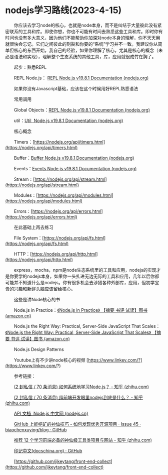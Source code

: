# nodejs学习路线(2023-4-15)

　　你应该去学习node的核心，也就是node本身，而不是纠结于大量彼此没有紧密联系的工具和库。即使你想，你也不可能有时间去熟悉这些工具和库。即时你有时间也没有多大意义，因为他们不能帮助你加深对node本身的理解，你不天天用就很快会忘记。它们之间彼此的割裂和你要的“系统”学习并不一致。我建议你从简单但核心的东西开始，我自己的经验，如果你理解了核心，尤其是核心的概念（未必是语法和实现），理解整个生态系统的其他工具，库，应用就很成竹在胸了。

　　起步：熟悉REPL

　　REPL Node.js： [REPL ](https://nodejs.org/api/repl.html)​[ Node.js v19.8.1 Documentation (nodejs.org)](https://nodejs.org/api/repl.html)

　　如果你没有Javascript基础，应该在这个时候用好REPL熟悉语法

　　常用调用

　　Global Objects：[REPL ](https://nodejs.org/api/repl.html)​[ Node.js v19.8.1 Documentation (nodejs.org)](https://nodejs.org/api/repl.html)

　　util：[Util ](https://nodejs.org/api/util.html)​[ Node.js v19.8.1 Documentation (nodejs.org)](https://nodejs.org/api/util.html)

　　核心概念

　　Timers：[https://nodejs.org/api/timers.html](https://nodejs.org/api/timers.html)

　　Buffer：[Buffer ](https://nodejs.org/api/buffer.html)​[ Node.js v19.8.1 Documentation (nodejs.org)](https://nodejs.org/api/buffer.html)

　　Events：[Events ](https://nodejs.org/api/events.html)​[ Node.js v19.8.1 Documentation (nodejs.org)](https://nodejs.org/api/events.html)

　　Stream：[https://nodejs.org/api/stream.html](https://nodejs.org/api/stream.html)

　　Modules：[https://nodejs.org/api/modules.html](https://nodejs.org/api/modules.html)

　　Errors：[https://nodejs.org/api/errors.html](https://nodejs.org/api/errors.html)

　　在此基础上再去练习

　　File System：[https://nodejs.org/api/fs.html](https://nodejs.org/api/fs.html)

　　HTTP：[https://nodejs.org/api/http.html](https://nodejs.org/api/http.html)

　　express，mocha，npm是node生态系统里的工具和应用，nodejs的实现才是你要学的nodejs本身，如果你一头扎进无边无际的工具和应用，几年以后你都可能并不知道什么是nodejs。你有很多机会去涉猎各种外部库，应用，但初学宝贵的兴趣和新鲜头脑应该留给核心。

　　这些是讲Node核心的书

　　Node.js in Practice：[《Node.js in Practice》 【摘要 书评 试读】图书 (amazon.cn)](https://www.amazon.cn/gp/product/1617290939/ref=as_li_ss_tl?ie=UTF8&camp=536&creative=3132&creativeASIN=1617290939&linkCode=as2&tag=flamingtop-23)

　　Node.js the Right Way: Practical, Server-Side JavaScript That Scales：[《Node.js the Right Way: Practical, Server-Side JavaScript That Scales》 【摘要 书评 试读】图书 (amazon.cn)](https://www.amazon.cn/gp/product/1937785734/ref=as_li_ss_tl?ie=UTF8&camp=536&creative=3132&creativeASIN=1937785734&linkCode=as2&tag=flamingtop-23)

　　Node.js Design Patterns

　　Youtube上有不少讲node核心的视频 [https://www.linkev.com/?](https://www.linkev.com/?)

　　参考链接：

　　[(2 封私信 / 70 条消息) 如何系统地学习Node.js？ - 知乎 (zhihu.com)](https://www.zhihu.com/question/21567720)

　　[(2 封私信 / 70 条消息) 纯前端开发眼里nodejs到底是什么？ - 知乎 (zhihu.com)](https://www.zhihu.com/question/279322623)

　　[API 文档 ](https://nodejs.cn/api-v16/)​[ Node.js 中文网 (nodejs.cn)](https://nodejs.cn/api-v16/)

　　[GitHub 上能挖矿的神仙技巧 - 如何发现优秀开源项目 · Issue ](https://github.com/biaochenxuying/blog/issues/45)​[45 · biaochenxuying/blog · GitHub](https://github.com/biaochenxuying/blog/issues/45)

　　[推荐 12 个学习前端必备的神仙级工具类项目与网站 - 知乎 (zhihu.com)](https://zhuanlan.zhihu.com/p/363098501)

　　[印记中文](https://github.com/docschina)​[(docschina.org) · GitHub](https://github.com/docschina)

　　[https://github.com/jikeytang/front-end-collect](https://github.com/jikeytang/front-end-collect)
